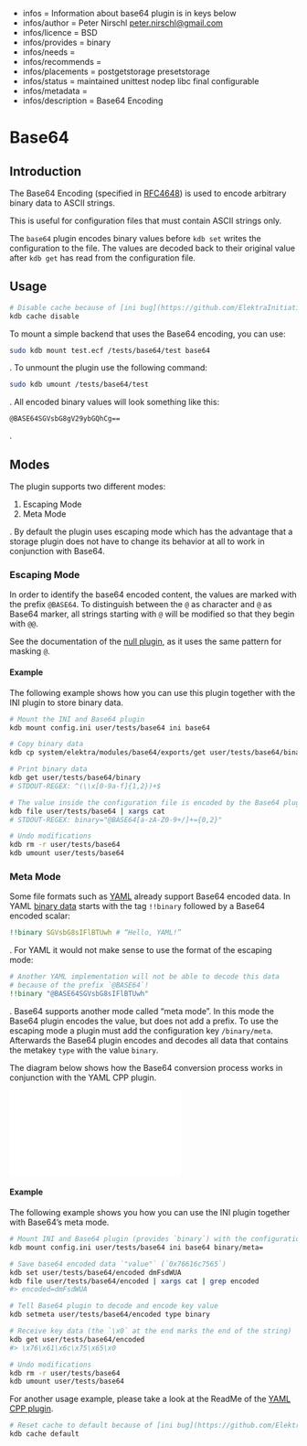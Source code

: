 - infos = Information about base64 plugin is in keys below
- infos/author = Peter Nirschl <peter.nirschl@gmail.com>
- infos/licence = BSD
- infos/provides = binary
- infos/needs =
- infos/recommends =
- infos/placements = postgetstorage presetstorage
- infos/status = maintained unittest nodep libc final configurable
- infos/metadata =
- infos/description = Base64 Encoding

# Base64

## Introduction

The Base64 Encoding (specified in [RFC4648](https://www.ietf.org/rfc/rfc4648.txt)) is used to encode arbitrary binary data to ASCII strings.

This is useful for configuration files that must contain ASCII strings only.

The `base64` plugin encodes binary values before `kdb set` writes the configuration to the file.
The values are decoded back to their original value after `kdb get` has read from the configuration file.

## Usage

```sh
# Disable cache because of [ini bug](https://github.com/ElektraInitiative/libelektra/issues/2592)
kdb cache disable
```

To mount a simple backend that uses the Base64 encoding, you can use:

```sh
sudo kdb mount test.ecf /tests/base64/test base64
```

. To unmount the plugin use the following command:

```sh
sudo kdb umount /tests/base64/test
```

. All encoded binary values will look something like this:

```
@BASE64SGVsbG8gV29ybGQhCg==
```

.

## Modes

The plugin supports two different modes:

1. Escaping Mode
2. Meta Mode

. By default the plugin uses escaping mode which has the advantage that a storage plugin does not have to change its behavior at all to work in conjunction with Base64.

### Escaping Mode

In order to identify the base64 encoded content, the values are marked with the prefix `@BASE64`. To distinguish between the `@` as character and `@` as Base64 marker, all strings starting with `@` will be modified so that they begin with `@@`.

See the documentation of the [null plugin](../null/), as it uses the same pattern for masking `@`.

#### Example

The following example shows how you can use this plugin together with the INI plugin to store binary data.

```sh
# Mount the INI and Base64 plugin
kdb mount config.ini user/tests/base64 ini base64

# Copy binary data
kdb cp system/elektra/modules/base64/exports/get user/tests/base64/binary

# Print binary data
kdb get user/tests/base64/binary
# STDOUT-REGEX: ^(\\x[0-9a-f]{1,2})+$

# The value inside the configuration file is encoded by the Base64 plugin
kdb file user/tests/base64 | xargs cat
# STDOUT-REGEX: binary="@BASE64[a-zA-Z0-9+/]+={0,2}"

# Undo modifications
kdb rm -r user/tests/base64
kdb umount user/tests/base64
```

### Meta Mode

Some file formats such as [YAML](http://yaml.org) already support Base64 encoded data. In YAML [binary data](http://yaml.org/type/binary.html) starts with the tag `!!binary` followed by a Base64 encoded scalar:

```yaml
!!binary SGVsbG8sIFlBTUwh # “Hello, YAML!”
```

. For YAML it would not make sense to use the format of the escaping mode:

```yaml
# Another YAML implementation will not be able to decode this data
# because of the prefix `@BASE64`!
!!binary "@BASE64SGVsbG8sIFlBTUwh"
```

. Base64 supports another mode called “meta mode”. In this mode the Base64 plugin encodes the value, but does not add a prefix. To use the escaping mode a plugin must add the configuration key `/binary/meta`. Afterwards the Base64 plugin encodes and decodes all data that contains the metakey `type` with the value `binary`.

The diagram below shows how the Base64 conversion process works in conjunction with the YAML CPP plugin.

![Tree](./Base64.pdf)

#### Example

The following example shows you how you can use the INI plugin together with Base64’s meta mode.

```sh
# Mount INI and Base64 plugin (provides `binary`) with the configuration key `binary/meta`
kdb mount config.ini user/tests/base64 ini base64 binary/meta=

# Save base64 encoded data `"value"` (`0x76616c7565`)
kdb set user/tests/base64/encoded dmFsdWUA
kdb file user/tests/base64/encoded | xargs cat | grep encoded
#> encoded=dmFsdWUA

# Tell Base64 plugin to decode and encode key value
kdb setmeta user/tests/base64/encoded type binary

# Receive key data (the `\x0` at the end marks the end of the string)
kdb get user/tests/base64/encoded
#> \x76\x61\x6c\x75\x65\x0

# Undo modifications
kdb rm -r user/tests/base64
kdb umount user/tests/base64
```

For another usage example, please take a look at the ReadMe of the [YAML CPP plugin](../yamlcpp).

```sh
# Reset cache to default because of [ini bug](https://github.com/ElektraInitiative/libelektra/issues/2592)
kdb cache default
```
